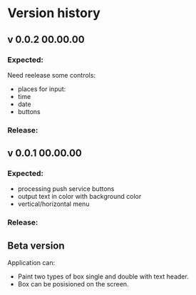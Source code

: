 # Version history

## v 0.0.2 00.00.00
  
### Expected:
  Need reelease some controls:
  
   - places for input:
   - time
   - date
   - buttons


### Release:


## v 0.0.1 00.00.00
  
### Expected:

   - processing push service buttons
   - output text in color with background color
   - vertical/horizontal menu

   
### Release:

## Beta version

  Application can:

   - Paint two types of box single and double with text header.
   - Box can be posisioned on the screen.

